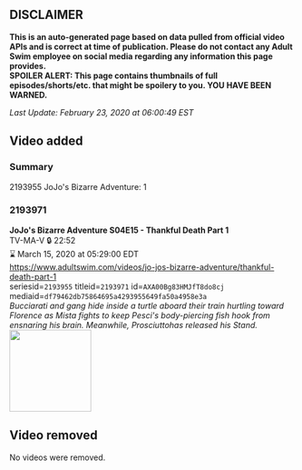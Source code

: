 ## DISCLAIMER
**This is an auto-generated page based on data pulled from official video APIs and is correct at time of publication. Please do not contact any Adult Swim employee on social media regarding any information this page provides.**  
**SPOILER ALERT: This page contains thumbnails of full episodes/shorts/etc. that might be spoilery to you. YOU HAVE BEEN WARNED.**  

_Last Update: February 23, 2020 at 06:00:49 EST_
## Video added
### Summary
2193955 JoJo's Bizarre Adventure: 1  
### 2193971
**JoJo's Bizarre Adventure S04E15 - Thankful Death Part 1**  
TV-MA-V 🔒 22:52  
⌛ March 15, 2020 at 05:29:00 EDT  
https://www.adultswim.com/videos/jo-jos-bizarre-adventure/thankful-death-part-1  
seriesid=`2193955` titleid=`2193971` id=`AXA00Bg83HMJfT8do8cj` mediaid=`df79462db75864695a4293955649fa50a4958e3a`  
_Bucciarati and gang hide inside a turtle aboard their train hurtling toward Florence as Mista fights to keep Pesci's body-piercing fish hook from ensnaring his brain. Meanwhile, Prosciuttohas released his Stand._  
<a href="https://media.cdn.adultswim.com/uploads/20200211/thumbnails/2_202111013332-jojo_goldenwind_015.jpg"><img src="https://media.cdn.adultswim.com/uploads/20200211/thumbnails/2_202111013332-jojo_goldenwind_015.jpg" height="144px" /></a>
## Video removed
No videos were removed.  
